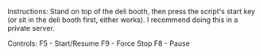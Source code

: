 Instructions:
Stand on top of the deli booth, then press the script's start key (or sit in the deli booth first, either works). I recommend doing this in a private server.

Controls:
F5 - Start/Resume
F9 - Force Stop
F8 - Pause
